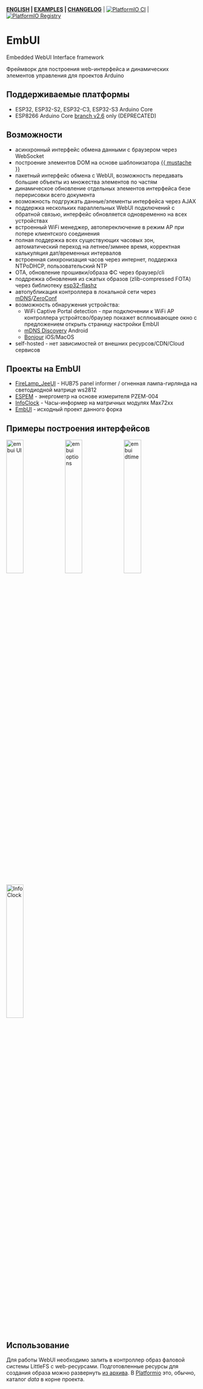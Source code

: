 __[ENGLISH](/README.en.md) | [EXAMPLES](/examples) | [CHANGELOG](/CHANGELOG.md)__ | [![PlatformIO CI](https://github.com/vortigont/EmbUI/actions/workflows/pio_build.yml/badge.svg)](https://github.com/vortigont/EmbUI/actions/workflows/pio_build.yml) | [![PlatformIO Registry](https://badges.registry.platformio.org/packages/vortigont/library/EmbUI.svg)](https://registry.platformio.org/libraries/vortigont/EmbUI)

# EmbUI
Embedded WebUI Interface framework


Фреймворк для построения web-интерфейса и динамических элементов управления для проектов Arduino

## Поддерживаемые платформы
 - ESP32, ESP32-S2, ESP32-C3, ESP32-S3 Arduino Core
 - ESP8266 Arduino Core [branch v2.6](https://github.com/vortigont/EmbUI/tree/v2.6) only (DEPRECATED)

## Возможности
 - асинхронный интерфейс обмена данными с браузером через WebSocket
 - построение элементов DOM на основе шаблонизатора [{{ mustache }}](https://mustache.github.io/)
 - пакетный интерфейс обмена с WebUI, возможность передавать большие объекты из множества элементов по частям
 - динамическое обновление отдельных элементов интерфейса безе перерисовки всего документа
 - возможность подгружать данные/элементы интерфейса через AJAX
 - поддержка нескольких параллельных WebUI подключений с обратной связью, интерфейс обновляется одновременно на всех устройствах
 - встроенный WiFi менеджер, автопереключение в режим AP при потере клиентского соединения
 - полная поддержка всех существующих часовых зон, автоматический переход на летнее/зимнее время, корректная калькуляция дат/временных интервалов
 - встроенная синхронизация часов через интернет, поддержка NTPoDHCP, пользовательский NTP
 - OTA, обновление прошивки/образа ФС через браузер/cli
 - поддрежка обновления из сжатых образов (zlib-compressed FOTA) через библиотеку [esp32-flashz](https://github.com/vortigont/esp32-flashz)
 - автопубликация контроллера в локальной сети через [mDNS](https://en.wikipedia.org/wiki/Multicast_DNS)/[ZeroConf](https://en.wikipedia.org/wiki/Zero-configuration_networking)
 - возможность обнаружения устройства:
    - WiFi Captive Portal detection - при подключении к WiFi AP контроллера устройтсво/браузер покажет всплюывающее окно с предложением открыть страницу настройки EmbUI
    - [mDNS Discovery](https://play.google.com/store/apps/details?id=com.mdns_discovery.app) Android
    - [Bonjour](https://en.wikipedia.org/wiki/Bonjour_(software)) iOS/MacOS
 - self-hosted - нет зависимостей от внешних ресурсов/CDN/Cloud сервисов

## Проекты на EmbUI
 - [FireLamp_JeeUI](https://github.com/vortigont/FireLamp_JeeUI/) - HUB75 panel informer / огненная лампа-гирлянда на светодиодной матрице ws2812
 - [ESPEM](https://github.com/vortigont/espem) - энергометр на основе измерителя PZEM-004
 - [InfoClock](https://github.com/vortigont/infoclock) - Часы-информер на матричных модулях Max72xx
 - [EmbUI](https://github.com/DmytroKorniienko/) - исходный проект данного форка



## Примеры построения интерфейсов

<img src="https://raw.githubusercontent.com/vortigont/espem/master/examples/espemembui.png" alt="embui UI" width="30%"/>
<img src="https://raw.githubusercontent.com/vortigont/espem/master/examples/espemembui_setup.png" alt="embui options" width="30%"/>
<img src="https://raw.githubusercontent.com/vortigont/espem/master/examples/ui_datetime.png" alt="embui dtime" width="30%"/>
<img src="https://raw.githubusercontent.com/vortigont/infoclock/master/doc/infoclock_embui02.png" alt="InfoClock" width="30%"/>


## Использование
Для работы WebUI необходимо залить в контроллер образ фаловой системы LittleFS с web-ресурсами.
Подготовленные ресурсы для создания образа можно развернуть [из архива](https://github.com/vortigont/EmbUI/raw/main/resources/data.zip).
В [Platformio](https://platformio.org/) это, обычно, каталог *data* в корне проекта.

